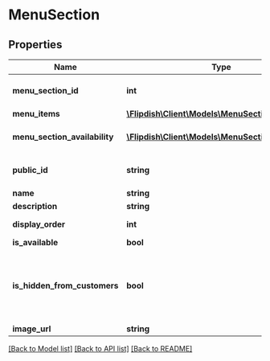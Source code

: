 # MenuSection

## Properties
Name | Type | Description | Notes
------------ | ------------- | ------------- | -------------
**menu_section_id** | **int** | Menu section identifier | [optional] 
**menu_items** | [**\Flipdish\Client\Models\MenuSectionItem[]**](MenuSectionItem.md) | Menu items | [optional] 
**menu_section_availability** | [**\Flipdish\Client\Models\MenuSectionAvailability**](MenuSectionAvailability.md) | Menu section availability | [optional] 
**public_id** | **string** | Permanent reference to the item. | [optional] 
**name** | **string** | Name | [optional] 
**description** | **string** | Description | [optional] 
**display_order** | **int** | Display order | [optional] 
**is_available** | **bool** | Is available | [optional] 
**is_hidden_from_customers** | **bool** | Is hidden from customer. Perhaps when the item is out of stock. | [optional] 
**image_url** | **string** | Image url | [optional] 

[[Back to Model list]](../README.md#documentation-for-models) [[Back to API list]](../README.md#documentation-for-api-endpoints) [[Back to README]](../README.md)


